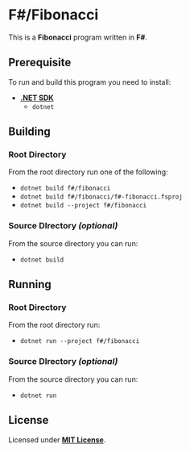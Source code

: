 # F#/Fibonacci

This is a **Fibonacci** program written in **F#**.

## Prerequisite

To run and build this program you need to install:

* [**.NET SDK**](https://dotnet.microsoft.com/)
  * `dotnet`

## Building

### Root Directory

From the root directory run one of the following:

* `dotnet build f#/fibonacci`
* `dotnet build f#/fibonacci/f#-fibonacci.fsproj`
* `dotnet build --project f#/fibonacci`

### Source DIrectory _(optional)_

From the source directory you can run:

* `dotnet build`

## Running

### Root Directory

From the root directory run:

* `dotnet run --project f#/fibonacci`

### Source DIrectory _(optional)_

From the source directory you can run:

* `dotnet run`

## License

Licensed under [**MIT License**](https://github.com/altersabeh/codes/blob/main/LICENSE).
